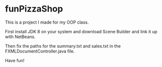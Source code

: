 # funPizzaShop

This is a project I made for my OOP class.

First install JDK 8 on your system and download Scene Builder and link it up with NetBeans.

Then fix the paths for the summary.txt and sales.txt in the FXMLDocumentController.java file.

Have fun!
